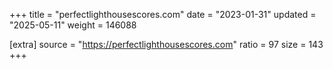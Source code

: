 +++
title = "perfectlighthousescores.com"
date = "2023-01-31"
updated = "2025-05-11"
weight = 146088

[extra]
source = "https://perfectlighthousescores.com"
ratio = 97
size = 143
+++
